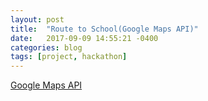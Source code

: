 ```yaml
---
layout: post
title:  "Route to School(Google Maps API)"
date:   2017-09-09 14:55:21 -0400
categories: blog
tags: [project, hackathon]
---
```



[Google Maps API](https://cdn.rawgit.com/percytran96/google-map-api/678ca25b/RouteToSchool.html)
